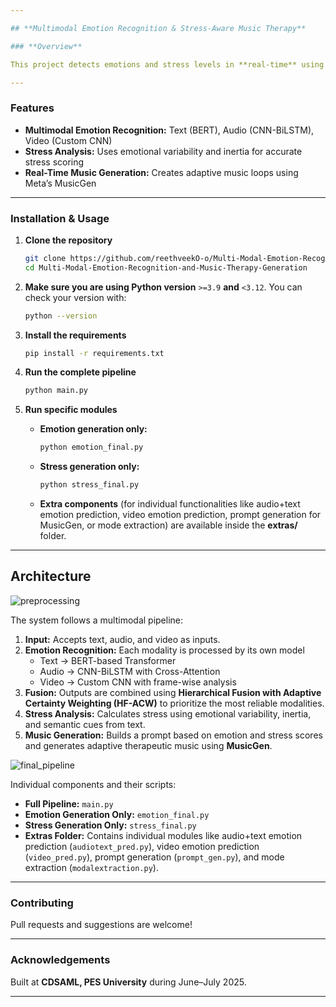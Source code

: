 ```yaml
---

## **Multimodal Emotion Recognition & Stress-Aware Music Therapy**

### **Overview**

This project detects emotions and stress levels in **real-time** using text, audio, and video inputs, then generates **personalized therapeutic music** using AI. It’s designed for mental health support, emotion-aware apps, and adaptive ambient music systems.

---
```


### **Features**

* **Multimodal Emotion Recognition:** Text (BERT), Audio (CNN-BiLSTM), Video (Custom CNN)
* **Stress Analysis:** Uses emotional variability and inertia for accurate stress scoring
* **Real-Time Music Generation:** Creates adaptive music loops using Meta’s MusicGen

---

### **Installation & Usage**

1. **Clone the repository**

   ```bash
   git clone https://github.com/reethveekO-o/Multi-Modal-Emotion-Recognition-and-Music-Therapy-Generation
   cd Multi-Modal-Emotion-Recognition-and-Music-Therapy-Generation
   ```

2. **Make sure you are using Python version** `>=3.9` **and** `<3.12`.
   You can check your version with:

   ```bash
   python --version
   ```

3. **Install the requirements**

   ```bash
   pip install -r requirements.txt
   ```

4. **Run the complete pipeline**

   ```bash
   python main.py
   ```

5. **Run specific modules**

   * **Emotion generation only:**

     ```bash
     python emotion_final.py
     ```
   * **Stress generation only:**

     ```bash
     python stress_final.py
     ```
   * **Extra components** (for individual functionalities like audio+text emotion prediction, video emotion prediction, prompt generation for MusicGen, or mode extraction) are available inside the **extras/** folder.

---

## Architecture

![preprocessing](preprocessing.png)

The system follows a multimodal pipeline:  
1. **Input:** Accepts text, audio, and video as inputs.  
2. **Emotion Recognition:** Each modality is processed by its own model  
   - Text → BERT-based Transformer  
   - Audio → CNN-BiLSTM with Cross-Attention  
   - Video → Custom CNN with frame-wise analysis  
3. **Fusion:** Outputs are combined using **Hierarchical Fusion with Adaptive Certainty Weighting (HF-ACW)** to prioritize the most reliable modalities.  
4. **Stress Analysis:** Calculates stress using emotional variability, inertia, and semantic cues from text.  
5. **Music Generation:** Builds a prompt based on emotion and stress scores and generates adaptive therapeutic music using **MusicGen**.  

![final_pipeline](final_pipeline_architecture.png)

Individual components and their scripts:  
- **Full Pipeline:** `main.py`  
- **Emotion Generation Only:** `emotion_final.py`  
- **Stress Generation Only:** `stress_final.py`  
- **Extras Folder:** Contains individual modules like audio+text emotion prediction (`audiotext_pred.py`), video emotion prediction (`video_pred.py`), prompt generation (`prompt_gen.py`), and mode extraction (`modalextraction.py`).  

---

### **Contributing**

Pull requests and suggestions are welcome!

---

### **Acknowledgements**

Built at **CDSAML, PES University** during June–July 2025.

---
